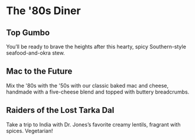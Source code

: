 # The '80s Diner

## Top Gumbo
You’ll be ready to brave the heights after this hearty, spicy Southern-style seafood-and-okra stew.

## Mac to the Future
Mix the '80s with the '50s with our classic baked mac and cheese, handmade with a five-cheese blend and topped with buttery breadcrumbs.

## Raiders of the Lost Tarka Dal
Take a trip to India with Dr. Jones’s favorite creamy lentils, fragrant with spices. Vegetarian!
